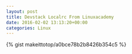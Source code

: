 ```yaml
---
layout: post                                                                                                              
title: Devstack Localrc From Linuxacademy                                                                                                                       
date: 2016-02-02 13:13:20+00:00                                                                                                                        
categories: Linux                                                                                                                
---                                                                                                                              
```


{% gist makeittotop/a0bce78b2b8426b354c5 %}                                                                                                           

